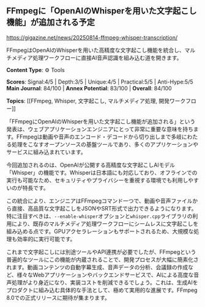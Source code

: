 ## FFmpegに「OpenAIのWhisperを用いた文字起こし機能」が追加される予定

https://gigazine.net/news/20250814-ffmpeg-whisper-transcription/

FFmpegはOpenAIのWhisperを用いた高精度な文字起こし機能を統合し、マルチメディア処理ワークフローに直接AI音声認識を組み込む道を開きます。

**Content Type**: ⚙️ Tools

**Scores**: Signal:4/5 | Depth:3/5 | Unique:4/5 | Practical:5/5 | Anti-Hype:5/5
**Main Journal**: 84/100 | **Annex Potential**: 83/100 | **Overall**: 84/100

**Topics**: [[FFmpeg, Whisper, 文字起こし, マルチメディア処理, 開発ワークフロー]]

「FFmpegにOpenAIのWhisperを用いた文字起こし機能が追加される」という発表は、ウェブアプリケーションエンジニアにとって非常に重要な意味を持ちます。FFmpegは動画や音声のエンコード・デコードから切り出しまで多岐にわたる処理をこなすオープンソースの基盤ツールであり、多くのアプリケーションやサービスに組み込まれています。

今回追加されるのは、OpenAIが公開する高精度な文字起こしAIモデル「Whisper」の機能です。Whisperは日本語にも対応しており、オフラインでの実行も可能なため、セキュリティやプライバシーを重視する環境でも利用しやすいのが特長です。

この統合により、エンジニアはFFmpegコマンド一つで、動画や音声ファイルから直接、高品質な文字起こしをJSONやSRT形式で出力できるようになります。特に注目すべきは、`--enable-whisper`オプションと`whisper.cpp`ライブラリの利用により、既存のマルチメディア処理ワークフローにシームレスに文字起こしを組み込める点です。GPUアクセラレーションもサポートされるため、大規模な処理も効率的に実行可能です。

これまで文字起こしには別途ツールやAPI連携が必要でしたが、FFmpegという普遍的なツールにこの機能が内蔵されることで、開発プロセスが大幅に簡素化されます。動画コンテンツの自動字幕生成、音声データの分析、会議録の作成など、様々なWebアプリケーションやバックエンドサービスで、AIによる高度な音声処理がより身近になり、実装コストを削減できるでしょう。これは、生成AIをプロダクトに組み込む具体的な手法として、極めて実用的な進展です。FFmpeg 8.0での正式リリースに期待が集まります。